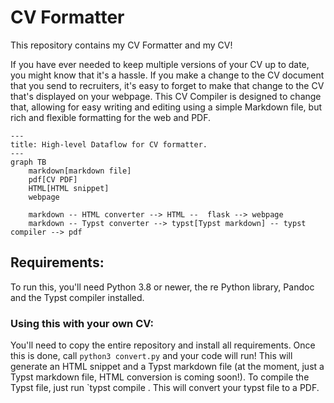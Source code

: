 # CV Formatter

This repository contains my CV Formatter and my CV!

If you have ever needed to keep multiple versions of your CV up to date, you might know that it's a hassle. If you make a change to the CV document that you send to recruiters, it's easy to forget to make that change to the CV that's displayed on your webpage. This CV Compiler is designed to change that, allowing for easy writing and editing using a simple Markdown file, but rich and flexible formatting for the web and PDF.

```mermaid
---
title: High-level Dataflow for CV formatter.
---
graph TB
	markdown[markdown file]
	pdf[CV PDF]
	HTML[HTML snippet]
	webpage
	
	markdown -- HTML converter --> HTML --  flask --> webpage
	markdown -- Typst converter --> typst[Typst markdown] -- typst compiler --> pdf
```

## Requirements:

To run this, you'll need Python 3.8 or newer, the re Python library, Pandoc and the Typst compiler installed. 

### Using this with your own CV:

You'll need to copy the entire repository and install all requirements. Once this is done, call `python3 convert.py` and your code will run! This will generate an HTML snippet and a Typst markdown file (at the moment, just a Typst markdown file, HTML conversion is coming soon!). To compile the Typst file, just run `typst compile <FILENAME>. This will convert your typst file to a PDF.
